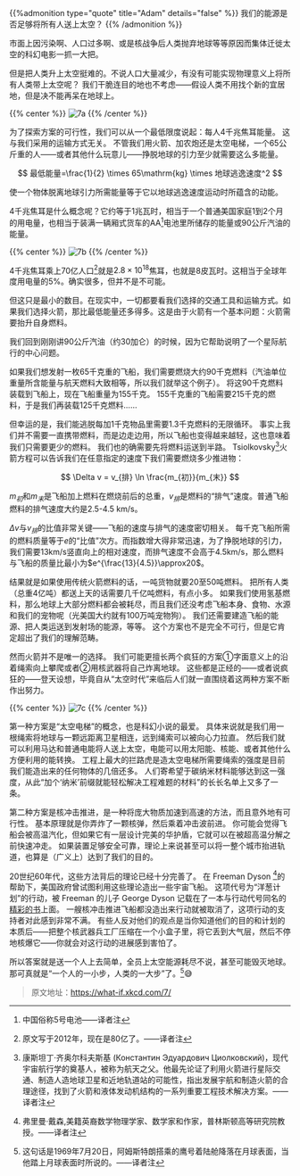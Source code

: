 

{{%admonition type="quote" title="Adam" details="false" %}}
我们的能源是否足够将所有人送上太空？
{{% /admonition %}}

<!--more-->

市面上因污染啊、人口过多啊、或是核战争后人类抛弃地球等等原因而集体迁徙太空的科幻电影一抓一大把。

但是把人类升上太空挺难的。不说人口大量减少，有没有可能实现物理意义上将所有人类带上太空呢？
我们干脆连目的地也不考虑——假设人类不用找个新的宜居地，但是决不能再呆在地球上。

{{% center %}}
![7a](https://pic.imgdb.cn/item/63e7929d4757feff33f97668.png "计划")
{{% /center %}}


为了探索方案的可行性，我们可以从一个最低限度说起：每人4千兆焦耳能量。
这与我们采用的运输方式无关。
不管我们用火箭、加农炮还是太空电梯，一个65公斤重的人——或者其他什么玩意儿——挣脱地球的引力至少就需要这么多能量。

$$
    最低能量=\frac{1}{2} \times 65\mathrm{kg} \times 地球逃逸速度^2
$$

使一个物体脱离地球引力所需能量等于它以地球逃逸速度运动时所蕴含的动能。

4千兆焦耳是什么概念呢？它约等于1兆瓦时，相当于一个普通美国家庭1到2个月的用电量，也相当于装满一辆厢式货车的AA[^1]电池里所储存的能量或90公斤汽油的能量。

{{% center %}}
![7b](https://pic.imgdb.cn/item/63e7929d4757feff33f97675.png "4千兆焦耳")
{{% /center %}}


4千兆焦耳乘上70亿人口[^2]就是$2.8 \times 10^{18}$焦耳，也就是8皮瓦时。这相当于全球年度用电量的5%。确实很多，但并不是不可能。

但这只是最小的数目。在现实中，一切都要看我们选择的交通工具和运输方式。如果我们选择火箭，那比最低能量还多得多。这是由于火箭有一个基本问题：火箭需要抬升自身燃料。

我们回到刚刚讲90公斤汽油（约30加仑）的时候，因为它帮助说明了一个星际航行的中心问题。

如果我们想发射一枚65千克重的飞船，我们需要燃烧大约90千克燃料（汽油单位重量所含能量与航天燃料大致相等，所以我们就举这个例子）。
将这90千克燃料装载到飞船上，现在飞船重量为155千克。
155千克重的飞船需要215千克的燃料，于是我们再装载125千克燃料……

但幸运的是，我们能逃脱每加1千克物品里需要1.3千克燃料的无限循环。
事实上我们并不需要一直携带燃料，而是边走边用，所以飞船也变得越来越轻，这也意味着我们只需要更少的燃料。
我们也的确需要先将燃料运送到半路。
Tsiolkovsky[^3]火箭方程可以告诉我们在任意指定的速度下我们需要燃烧多少推进物：

$$
\Delta v = v_{排} \ln \frac{m_{初}}{m_{末}}
$$

$m_{初}$和$m_{末}$是飞船加上燃料在燃烧前后的总重，$v_{排}$是燃料的“排气”速度。普通飞船燃料的排气速度大约是2.5-4.5 km/s。

$\Delta v$与$v_{排}$的比值非常关键——飞船的速度与排气的速度密切相关。
每千克飞船所需的燃料质量等于$e$的“比值”次方。而指数增大得非常迅速，为了挣脱地球的引力，我们需要13km/s竖直向上的相对速度，而排气速度不会高于4.5km/s，那么燃料与飞船的质量比最小为$e^{\frac{13}{4.5}}\approx20$。

结果就是如果使用传统火箭燃料的话，一吨货物就要20至50吨燃料。
把所有人类（总重4亿吨）都送上天的话需要几千亿吨燃料，有点小多。
如果我们使用氢基燃料，那么地球上大部分燃料都会被耗尽，而且我们还没考虑飞船本身、食物、水源和我们的宠物呢（光美国大约就有100万吨宠物狗）。
我们还需要建造飞船的能源、把人类运送到发射场的能源，等等。
这个方案也不是完全不可行，但是它肯定超出了我们的理解范畴。

然而火箭并不是唯一的选择。
我们可能更擅长两个疯狂的方案①字面意义上的沿着绳索向上攀爬或者②用核武器将自己炸离地球。
这些都是正经的——或者说疯狂的——登天设想，毕竟自从“太空时代”来临后人们就一直围绕着这两种方案不断作出努力。

{{% center %}}
![7c](https://pic.imgdb.cn/item/63e7929d4757feff33f97682.png "更疯狂的方案")
{{% /center %}}


第一种方案是“太空电梯”的概念，也是科幻小说的最爱。
具体来说就是我们用一根绳索将地球与一颗远距离卫星相连，远到绳索可以被向心力拉直。
然后我们就可以利用马达和普通电能将人送上太空，电能可以用太阳能、核能、或者其他什么方便利用的能转换。
工程上最大的拦路虎是造太空电梯所需要绳索的强度是目前我们能造出来的任何物体的几倍还多。
人们寄希望于碳纳米材料能够达到这一强度，从此“加个‘纳米’前缀就能轻松解决工程难题的材料”的长长名单上又多了一条。

第二种方案是核冲击推进，是一种将庞大物质加速到高速的方法，而且意外地有可行性。
基本原理就是你弄炸了一颗核弹，然后乘着冲击波前进。
你可能会觉得飞船会被高温汽化，但如果它有一层设计完美的华护盾，它就可以在被超高温分解之前快速冲走。
如果装置足够安全可靠，理论上来说甚至可以将一整个城市抬进轨道，也算是（广义上）达到了我们的目的。

20世纪60年代，这些方法背后的理论已经十分完善了。
在 Freeman Dyson [^4]的帮助下，美国政府曾试图利用这些理论造出一些宇宙飞船。
这项代号为“洋葱计划”的行动，被 Freeman 的儿子 George Dyson 记载在了一本与行动代号同名的[精彩的书](http://www.amazon.com/Project-Orion-Story-Atomic-Spaceship/dp/0805059857)上面。
一艘核冲击推进飞船都没造出来行动就被取消了，这项行动的支持者对此感到非常不满。
有些人反对他们的观点是当你知道他们的目的和计划的本质后——把整个核武器兵工厂压缩在一个小盒子里，将它丢到大气层，然后不停地核爆它——你就会对这行动的进展感到害怕了。

所以答案就是送一个人上去简单，全员上太空能源耗尽不说，甚至可能毁灭地球。
那可真就是“一个人的一小步，人类的一大步”了。[^5]:sweat_smile:


> 原文地址：https://what-if.xkcd.com/7/


[^1]: 中国俗称5号电池——译者注
[^2]: 原文写于2012年，现在是80亿了。——译者注
[^3]: 康斯坦丁·齐奥尔科夫斯基 (Константин Эдуардович Циолковский)，现代宇宙航行学的奠基人，被称为航天之父。他最先论证了利用火箭进行星际交通、制造人造地球卫星和近地轨道站的可能性，指出发展宇航和制造火箭的合理途径，找到了火箭和液体发动机结构的一系列重要工程技术解决方案。——译者注
[^4]: 弗里曼·戴森,美籍英裔数学物理学家、数学家和作家，普林斯顿高等研究院教授。——译者注
[^5]: 这句话是1969年7月20日，阿姆斯特朗搭乘的鹰号着陆舱降落在月球表面，当他踏上月球表面时所说的。——译者注
